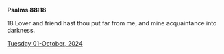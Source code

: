 **Psalms 88:18**

18 Lover and friend hast thou put far from me, and mine acquaintance into darkness. 

[Tuesday 01-October, 2024](https://getbible.net/kjv/Psalms/88/18)
